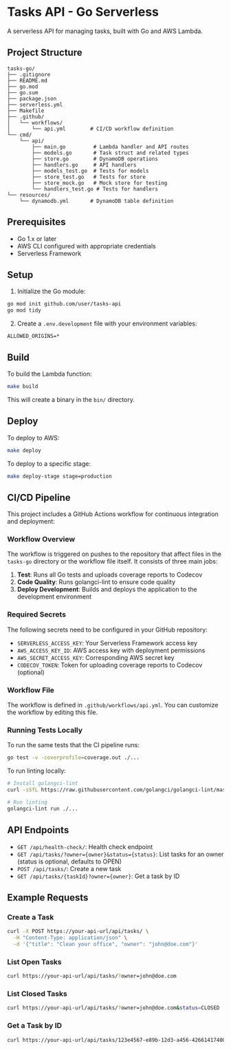 # Tasks API - Go Serverless

A serverless API for managing tasks, built with Go and AWS Lambda.

## Project Structure

```
tasks-go/
├── .gitignore
├── README.md
├── go.mod
├── go.sum
├── package.json
├── serverless.yml
├── Makefile
├── .github/
│   └── workflows/
│       └── api.yml        # CI/CD workflow definition
└── cmd/
    └── api/
        ├── main.go         # Lambda handler and API routes
        ├── models.go       # Task struct and related types
        ├── store.go        # DynamoDB operations
        ├── handlers.go     # API handlers
        ├── models_test.go  # Tests for models
        ├── store_test.go   # Tests for store
        ├── store_mock.go   # Mock store for testing
        └── handlers_test.go # Tests for handlers
└── resources/
    └── dynamodb.yml       # DynamoDB table definition
```

## Prerequisites

- Go 1.x or later
- AWS CLI configured with appropriate credentials
- Serverless Framework

## Setup

1. Initialize the Go module:

```bash
go mod init github.com/user/tasks-api
go mod tidy
```

2. Create a `.env.development` file with your environment variables:

```
ALLOWED_ORIGINS=*
```

## Build

To build the Lambda function:

```bash
make build
```

This will create a binary in the `bin/` directory.

## Deploy

To deploy to AWS:

```bash
make deploy
```

To deploy to a specific stage:

```bash
make deploy-stage stage=production
```

## CI/CD Pipeline

This project includes a GitHub Actions workflow for continuous integration and deployment:

### Workflow Overview

The workflow is triggered on pushes to the repository that affect files in the `tasks-go` directory or the workflow file itself. It consists of three main jobs:

1. **Test**: Runs all Go tests and uploads coverage reports to Codecov
2. **Code Quality**: Runs golangci-lint to ensure code quality
3. **Deploy Development**: Builds and deploys the application to the development environment

### Required Secrets

The following secrets need to be configured in your GitHub repository:

- `SERVERLESS_ACCESS_KEY`: Your Serverless Framework access key
- `AWS_ACCESS_KEY_ID`: AWS access key with deployment permissions
- `AWS_SECRET_ACCESS_KEY`: Corresponding AWS secret key
- `CODECOV_TOKEN`: Token for uploading coverage reports to Codecov (optional)

### Workflow File

The workflow is defined in `.github/workflows/api.yml`. You can customize the workflow by editing this file.

### Running Tests Locally

To run the same tests that the CI pipeline runs:

```bash
go test -v -coverprofile=coverage.out ./...
```

To run linting locally:

```bash
# Install golangci-lint
curl -sSfL https://raw.githubusercontent.com/golangci/golangci-lint/master/install.sh | sh -s -- -b $(go env GOPATH)/bin v1.55.2

# Run linting
golangci-lint run ./...
```

## API Endpoints

- `GET /api/health-check/`: Health check endpoint
- `GET /api/tasks/?owner={owner}&status={status}`: List tasks for an owner (status is optional, defaults to OPEN)
- `POST /api/tasks/`: Create a new task
- `GET /api/tasks/{taskId}?owner={owner}`: Get a task by ID

## Example Requests

### Create a Task

```bash
curl -X POST https://your-api-url/api/tasks/ \
  -H "Content-Type: application/json" \
  -d '{"title": "Clean your office", "owner": "john@doe.com"}'
```

### List Open Tasks

```bash
curl https://your-api-url/api/tasks/?owner=john@doe.com
```

### List Closed Tasks

```bash
curl https://your-api-url/api/tasks/?owner=john@doe.com&status=CLOSED
```

### Get a Task by ID

```bash
curl https://your-api-url/api/tasks/123e4567-e89b-12d3-a456-426614174000?owner=john@doe.com
```
